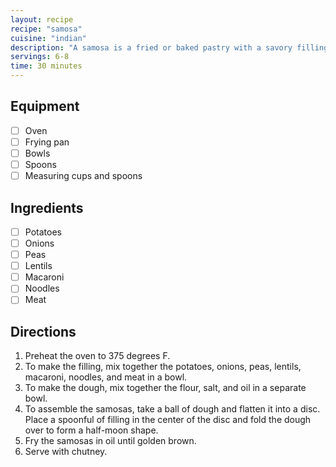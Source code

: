 ```yaml
---
layout: recipe
recipe: "samosa"
cuisine: "indian"
description: "A samosa is a fried or baked pastry with a savory filling, such as spiced potatoes, onions, peas, lentils, macaroni, noodles, or meat."
servings: 6-8
time: 30 minutes
---
```


## Equipment
- [ ] Oven
- [ ] Frying pan
- [ ] Bowls
- [ ] Spoons
- [ ] Measuring cups and spoons

## Ingredients
- [ ] Potatoes
- [ ] Onions
- [ ] Peas
- [ ] Lentils
- [ ] Macaroni
- [ ] Noodles
- [ ] Meat

## Directions
1. Preheat the oven to 375 degrees F.
2. To make the filling, mix together the potatoes, onions, peas, lentils, macaroni, noodles, and meat in a bowl.
3. To make the dough, mix together the flour, salt, and oil in a separate bowl.
4. To assemble the samosas, take a ball of dough and flatten it into a disc. Place a spoonful of filling in the center of the disc and fold the dough over to form a half-moon shape.
5. Fry the samosas in oil until golden brown.
6. Serve with chutney.

